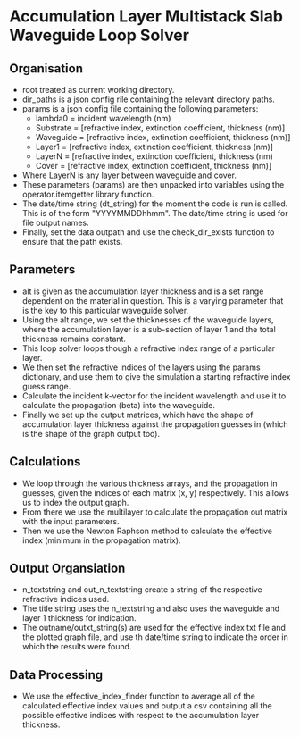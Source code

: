 # Accumulation Layer Multistack Slab Waveguide Loop Solver

## Organisation

* root treated as current working directory.
* dir_paths is a json config rile containing the relevant directory paths.
* params is a json config file containing the following parameters:
  * lambda0 = incident wavelength (nm)
  * Substrate = [refractive index, extinction coefficient, thickness (nm)]
  * Waveguide = [refractive index, extinction coefficient, thickness (nm)]
  * Layer1 = [refractive index, extinction coefficient, thickness (nm)]
  * LayerN = [refractive index, extinction coefficient, thickness (nm)
  * Cover = [refractive index, extinction coefficient, thickness (nm)]
* Where LayerN is any layer between waveguide and cover.
* These parameters (params) are then unpacked into variables using the operator.itemgetter library function.
* The date/time string (dt_string) for the moment the code is run is called. This is of the form "YYYYMMDDhhmm". The date/time string is used for file output names.
* Finally, set the data outpath and use the check_dir_exists function to ensure that the path exists.

## Parameters

* alt is given as the accumulation layer thickness and is a set range dependent on the material in question. This is a varying parameter that is the key to this particular waveguide solver.
* Using the alt range, we set the thicknesses of the waveguide layers, where the accumulation layer is a sub-section of layer 1 and the total thickness remains constant.
* This loop solver loops though a refractive index range of a particular layer.
* We then set the refractive indices of the layers using the params dictionary, and use them to give the simulation a starting refractive index guess range.
* Calculate the incident k-vector for the incident wavelength and use it to calculate the propagation (beta) into the waveguide.
* Finally we set up the output matrices, which have the shape of accumulation layer thickness against the propagation guesses in (which is the shape of the graph output too).

## Calculations

* We loop through the various thickness arrays, and the propagation in guesses, given the indices of each matrix (x, y) respectively. This allows us to index the output graph.
* From there we use the multilayer to calculate the propagation out matrix with the input parameters.
* Then we use the Newton Raphson method to calculate the effective index (minimum in the propagation matrix).

## Output Organsiation

* n_textstring and out_n_textstring create a string of the respective refractive indices used.
* The title string uses the n_textstring and also uses the waveguide and layer 1 thickness for indication.
* The outname/outxt_string(s) are used for the effective index txt file and the plotted graph file, and use th date/time string to indicate the order in which the results were found.

## Data Processing

* We use the effective_index_finder function to average all of the calculated effective index values and output a csv containing all the possible effective indices with respect to the accumulation layer thickness.